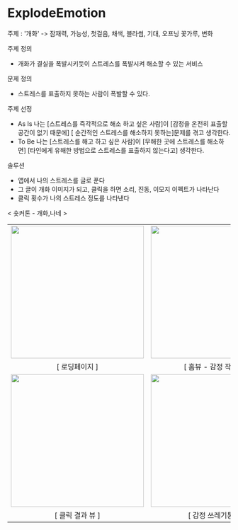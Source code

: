 # ExplodeEmotion

주제 : '개화' -> 잠재력, 가능성, 첫걸음, 채색, 블라썸, 기대, 오프닝 꽃가루, 변화

주제 정의
  - 개화가 결실을 폭발시키듯이 스트레스를 폭발시켜 해소할 수 있는 서비스

문제 정의
  - 스트레스를 표출하지 못하는 사람이 폭발할 수 있다.

주제 선정
  - As Is
    나는 [스트레스를 즉각적으로 해소 하고 싶은 사람]이 [감정을 온전히 표출할 공간이 없기 때문에] [ 순간적인 스트레스를 해소하지 못하는]문제를 겪고 생각한다.
  - To Be
    나는 [스트레스를 해고 하고 싶은 사람]이 [무해한 곳에 스트레스를 해소하면] [타인에게 유해한 방법으로 스트레스를 표출하지 않는다고] 생각한다.

솔루션
  - 앱에서 나의 스트레스를 글로 푼다
  - 그 글이 개화 이미지가 되고, 클릭을 하면 소리, 진동, 이모지 이펙트가 나타난다
  - 클릭 횟수가 나의 스트레스 정도를 나타낸다



< 숏커톤 - 개화,나네 >

<table>
  <tr>
    <td><img src="https://github.com/user-attachments/assets/de0bc790-ce62-4b8b-bf50-a912d7d00c23" width="300"></td>
    <td><img src="https://github.com/user-attachments/assets/b8e2405a-5a59-4264-b18a-a74f1d884614" width="300"></td>
    <td><img src="https://github.com/user-attachments/assets/1f4ff0a5-ad4e-453b-959a-08d400dd127f" width="300"></td>
  </tr>
  <tr>
    <td align="center">[ 로딩페이지 ]</td>
    <td align="center">[ 홈뷰 - 감정 작성 뷰 ]</td>
    <td align="center">[ 클릭 뷰 ]</td>
  </tr>
  <tr>
    <td><img src="https://github.com/user-attachments/assets/e27b5c96-5d63-470c-aa11-94f0e14e6be2" width="300"></td>
    <td><img src="https://github.com/user-attachments/assets/a7d02765-d778-4e40-94eb-68dd19e14685" width="300"></td>
    <td><img src="https://github.com/user-attachments/assets/6a3783a6-5ee8-4505-be49-905955c4bd9f" width="300"></td>
  </tr>
  <tr>
    <td align="center">[ 클릭 결과 뷰 ]</td>
    <td align="center">[ 감정 쓰레기통 뷰 ]</td>
    <td align="center">[ 히스토리 뷰 ]</td>
  </tr>
</table>




